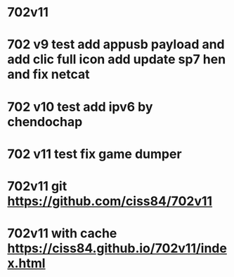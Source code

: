 # 702v11
# 702 v9 test add appusb payload and add clic full icon add update sp7 hen and fix netcat
# 702 v10 test add ipv6 by chendochap
# 702 v11 test fix game dumper
 # 702v11 git https://github.com/ciss84/702v11 
 # 702v11 with cache https://ciss84.github.io/702v11/index.html
